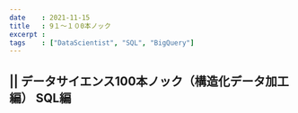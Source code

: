 ```yaml
---
date    : 2021-11-15
title   : 9１〜１０0本ノック
excerpt : 
tags    : ["DataScientist", "SQL", "BigQuery"]
---
```


## || データサイエンス100本ノック（構造化データ加工編） SQL編
